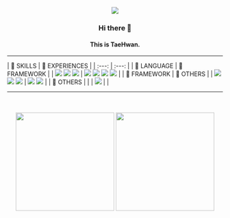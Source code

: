 <div align="center">
  <img src="https://capsule-render.vercel.app/api?type=venom&color=828282&fontColor=eeeeee&height=200&section=header&text=m%20o%20n%20t%20e&desc=taehwan's%20github&fontSize=60&fontAlign=45&fontAlignY=45&descAlign=60&descAlignY=62"/>
  <div>
    <h3>Hi there 👋</h3>
    <h4>This is TaeHwan.</h4>
  </div>
</div>
<hr style="height:1px"/>
        <!-- <table style="table-layout:fixed; width:100%; border-collapse:collapse;">
            <tr>
                <td align="center" style="vertical-align:top;">
                    <h4>🌻 SKILLS</h4>
                    <h5>📕 LANGUAGE</h5>
                    <img src="https://img.shields.io/badge/java-FFFFFF?style=for-the-badge&logo=java&logoColor=black">
                    <img src="https://img.shields.io/badge/javascript-FFFFFF?style=for-the-badge&logo=javascript&logoColor=black">
                    <img src="https://img.shields.io/badge/python-FFFFFF?style=for-the-badge&logo=python&logoColor=black">
                    <h5>📗 FRAMEWORK</h5>
                    <img src="https://img.shields.io/badge/springboot-FFFFFF?style=for-the-badge&logo=springboot&logoColor=black">
                    <img src="https://img.shields.io/badge/react-FFFFFF?style=for-the-badge&logo=react&logoColor=black">
                    <img src="https://img.shields.io/badge/redux-FFFFFF?style=for-the-badge&logo=redux&logoColor=black">
                    <h5>📘 OTHERS</h5>
                    <img src="https://img.shields.io/badge/mysql-FFFFFF?style=for-the-badge&logo=mysql&logoColor=black">
                </td>
                <td align="center" style="vertical-align:top;">
                    <h4>🌻 EXPERIENCES</h4>
                    <h5>📗 FRAMEWORK</h5>
                    <img src="https://img.shields.io/badge/express-FFFFFF?style=for-the-badge&logo=express&logoColor=black">
                    <img src="https://img.shields.io/badge/fastapi-FFFFFF?style=for-the-badge&logo=fastapi&logoColor=black">
                    <img src="https://img.shields.io/badge/vue-FFFFFF?style=for-the-badge&logo=vue.js&logoColor=black">
                    <img src="https://img.shields.io/badge/flutter-FFFFFF?style=for-the-badge&logo=flutter&logoColor=black">
                    <h5>📘 OTHERS</h5>
                    <img src="https://img.shields.io/badge/mongodb-FFFFFF?style=for-the-badge&logo=mongodb&logoColor=black">
                </td>
            </tr>
        </table> -->
| 🌻 SKILLS | 🌻 EXPERIENCES |
| :---: | :---: |
| 📕 LANGUAGE | 📗 FRAMEWORK |
| <img src="https://img.shields.io/badge/java-FFFFFF?style=for-the-badge&logo=java&logoColor=black"> <img src="https://img.shields.io/badge/javascript-FFFFFF?style=for-the-badge&logo=javascript&logoColor=black"> <img src="https://img.shields.io/badge/python-FFFFFF?style=for-the-badge&logo=python&logoColor=black"> | <img src="https://img.shields.io/badge/express-FFFFFF?style=for-the-badge&logo=express&logoColor=black"> <img src="https://img.shields.io/badge/fastapi-FFFFFF?style=for-the-badge&logo=fastapi&logoColor=black"> <img src="https://img.shields.io/badge/vue-FFFFFF?style=for-the-badge&logo=vue.js&logoColor=black"> <img src="https://img.shields.io/badge/flutter-FFFFFF?style=for-the-badge&logo=flutter&logoColor=black"> |
| 📗 FRAMEWORK | 📘 OTHERS |
| <img src="https://img.shields.io/badge/springboot-FFFFFF?style=for-the-badge&logo=springboot&logoColor=black"> <img src="https://img.shields.io/badge/react-FFFFFF?style=for-the-badge&logo=react&logoColor=black"> <img src="https://img.shields.io/badge/redux-FFFFFF?style=for-the-badge&logo=redux&logoColor=black"> | <img src="https://img.shields.io/badge/mysql-FFFFFF?style=for-the-badge&logo=mysql&logoColor=black"> <img src="https://img.shields.io/badge/mongodb-FFFFFF?style=for-the-badge&logo=mongodb&logoColor=black"> |
| 📘 OTHERS | |
| <img src="https://img.shields.io/badge/mysql-FFFFFF?style=for-the-badge&logo=mysql&logoColor=black"> | |
<hr style="height:1px"/>

<br/>
<br/>

<div align="center" alignY="center">
  <img height="230" src="https://github-readme-stats.vercel.app/api?username=taehwan01&show_icons=true&theme=swift"/>
  <img height="230" src="https://github-readme-stats.vercel.app/api/top-langs/?username=taehwan01&theme=swift&langs_count=4&hide=jupyter%20notebook,objective-c,makefile,cmake,c%2B%2B"/>
</div>
